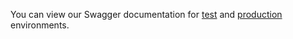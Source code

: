 You can view our Swagger documentation for [test](https://onboarding-test.baxlab.no/swagger-ui/index.html) and [production](https://onboarding.bankaxept.no/swagger-ui/index.html#/) environments.

